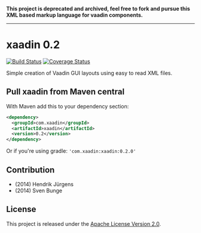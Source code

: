 **This project is deprecated and archived, feel free to fork and pursue this XML based markup language for vaadin components.**

-----

xaadin 0.2
==========

[![Build Status](https://api.travis-ci.org/xaadin/xaadin.svg)](https://travis-ci.org/xaadin/xaadin)
[![Coverage Status](https://coveralls.io/repos/xaadin/xaadin/badge.svg)](https://coveralls.io/r/xaadin/xaadin)

Simple creation of Vaadin GUI layouts using easy to read XML files.

## Pull xaadin from Maven central

With Maven add this to your dependency section:
```xml
<dependency>
  <groupId>com.xaadin</groupId>
  <artifactId>xaadin</artifactId>
  <version>0.2</version>
</dependency>
```

Or if you're using gradle:
`'com.xaadin:xaadin:0.2.0'`

## Contribution
- (2014) Hendrik Jürgens
- (2014) Sven Bunge

## License
This project is released under the [Apache License Version 2.0](LICENSE).
